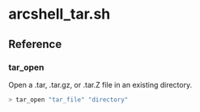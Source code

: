 # arcshell_tar.sh



## Reference


### tar_open
Open a .tar, .tar.gz, or .tar.Z file in an existing directory.
```bash
> tar_open "tar_file" "directory"
```

